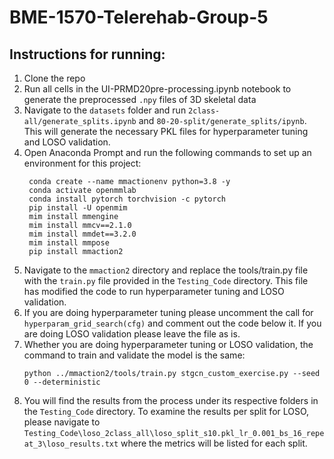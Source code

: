 # BME-1570-Telerehab-Group-5

## Instructions for running:
1. Clone the repo
2. Run all cells in the UI-PRMD20pre-processing.ipynb notebook to generate the preprocessed `.npy` files of 3D skeletal data
3. Navigate to the `datasets` folder and run `2class-all/generate_splits.ipynb` and `80-20-split/generate_splits/ipynb`. This will generate the necessary PKL files for hyperparameter tuning and LOSO validation.
4. Open Anaconda Prompt and run the following commands to set up an environment for this project:
   ```
    conda create --name mmactionenv python=3.8 -y
    conda activate openmmlab
    conda install pytorch torchvision -c pytorch
    pip install -U openmim
    mim install mmengine
    mim install mmcv==2.1.0
    mim install mmdet==3.2.0
    mim install mmpose
    pip install mmaction2
   ```
5. Navigate to the `mmaction2` directory and replace the tools/train.py file with the `train.py` file provided in the `Testing_Code` directory. This file has modified the code to run hyperparameter tuning and LOSO validation.
6. If you are doing hyperparameter tuning please uncomment the call for `hyperparam_grid_search(cfg)` and comment out the code below it. If you are doing LOSO validation please leave the file as is.
7. Whether you are doing hyperparameter tuning or LOSO validation, the command to train and validate the model is the same:
   ```
   python ../mmaction2/tools/train.py stgcn_custom_exercise.py --seed 0 --deterministic
   ```
9. You will find the results from the process under its respective folders in the `Testing_Code` directory. To examine the results per split for LOSO, please navigate to `Testing_Code\loso_2class_all\loso_split_s10.pkl_lr_0.001_bs_16_repeat_3\loso_results.txt` where the metrics will be listed for each split.
